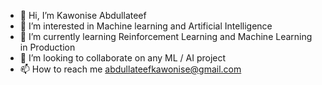 - 👋 Hi, I’m Kawonise Abdullateef
- 👀 I’m interested in Machine learning and Artificial Intelligence 
- 🌱 I’m currently learning Reinforcement Learning and Machine Learning in Production
- 💞️ I’m looking to collaborate on any ML / AI project
- 📫 How to reach me abdullateefkawonise@gmail.com

<!---
Kalab191/Kalab191 is a ✨ special ✨ repository because its `README.md` (this file) appears on your GitHub profile.
You can click the Preview link to take a look at your changes.
--->
